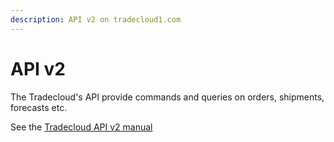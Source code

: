 ```yaml
---
description: API v2 on tradecloud1.com
---
```


# API v2

The Tradecloud's API provide commands and queries on orders, shipments, forecasts etc.

See the [Tradecloud API v2 manual](https://tradecloud.gitbook.io/api/) 
